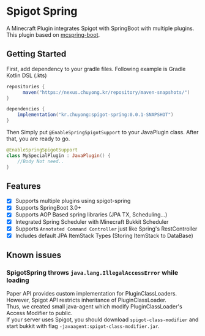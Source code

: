# Spigot Spring

A Minecraft Plugin integrates Spigot with SpringBoot with multiple plugins.  
This plugin based on [mcspring-boot](https://github.com/Alan-Gomes/mcspring-boot).

## Getting Started

First, add dependency to your gradle files. Following example is Gradle Kotlin DSL (.kts)

```groovy
repositories {
      maven("https://nexus.chuyong.kr/repository/maven-snapshots/")
}

dependencies {
    implementation("kr.chuyong:spigot-spring:0.0.1-SNAPSHOT")
}
```

Then Simply put `@EnableSpringSpigotSupport` to your JavaPlugin class. After that, you are ready to go.

```kotlin
@EnableSpringSpigotSupport
class MySpecialPlugin : JavaPlugin() {
    //Body Not need..
}
```

## Features

- [x] Supports multiple plugins using spigot-spring
- [x] Supports SpringBoot 3.0+
- [x] Supports AOP Based spring libraries (JPA TX, Scheduling...)
- [x] Integrated Spring Scheduler with Minecraft Bukkit Scheduler
- [x] Supports `Annotated Command Controller` just like Spring's RestController
- [x] Includes default JPA ItemStack Types (Storing ItemStack to DataBase)

## Known issues

### SpigotSpring throws `java.lang.IllegalAccessError` while loading

Paper API provides custom implementation for PluginClassLoaders.
However, Spigot API restricts inheritance of PluginClassLoader.  
Thus, we created small java-agent which modify PluginClassLoader's Access Modifier to public.  
If your server uses Spigot, you should download `spigot-class-modifier` and start bukkit with
flag `-javaagent:spigot-class-modifier.jar`.
